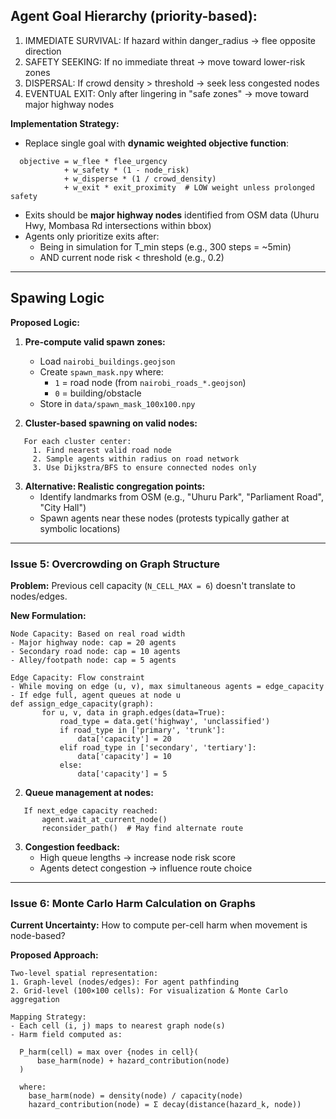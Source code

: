 ## Agent Goal Hierarchy (priority-based):
1. IMMEDIATE SURVIVAL: If hazard within danger_radius → flee opposite direction
2. SAFETY SEEKING: If no immediate threat → move toward lower-risk zones
3. DISPERSAL: If crowd density > threshold → seek less congested nodes
4. EVENTUAL EXIT: Only after lingering in "safe zones" → move toward major highway nodes

**Implementation Strategy:**
- Replace single goal with **dynamic weighted objective function**:
```
  objective = w_flee * flee_urgency 
            + w_safety * (1 - node_risk) 
            + w_disperse * (1 / crowd_density)
            + w_exit * exit_proximity  # LOW weight unless prolonged safety
```
- Exits should be **major highway nodes** identified from OSM data (Uhuru Hwy, Mombasa Rd intersections within bbox)
- Agents only prioritize exits after:
  - Being in simulation for T_min steps (e.g., 300 steps = ~5min)
  - AND current node risk < threshold (e.g., 0.2)

---

## Spawing Logic
**Proposed Logic:**
1. **Pre-compute valid spawn zones:**
   - Load `nairobi_buildings.geojson`
   - Create `spawn_mask.npy` where:
     - `1` = road node (from `nairobi_roads_*.geojson`)
     - `0` = building/obstacle
   - Store in `data/spawn_mask_100x100.npy`

2. **Cluster-based spawning on valid nodes:**
```
   For each cluster center:
     1. Find nearest valid road node
     2. Sample agents within radius on road network
     3. Use Dijkstra/BFS to ensure connected nodes only
```

3. **Alternative: Realistic congregation points:**
   - Identify landmarks from OSM (e.g., "Uhuru Park", "Parliament Road", "City Hall")
   - Spawn agents near these nodes (protests typically gather at symbolic locations)

---

### **Issue 5: Overcrowding on Graph Structure**

**Problem:** Previous cell capacity (`N_CELL_MAX = 6`) doesn't translate to nodes/edges.

**New Formulation:**
```
Node Capacity: Based on real road width
- Major highway node: cap = 20 agents
- Secondary road node: cap = 10 agents
- Alley/footpath node: cap = 5 agents

Edge Capacity: Flow constraint
- While moving on edge (u, v), max simultaneous agents = edge_capacity
- If edge full, agent queues at node u
def assign_edge_capacity(graph):
       for u, v, data in graph.edges(data=True):
           road_type = data.get('highway', 'unclassified')
           if road_type in ['primary', 'trunk']:
               data['capacity'] = 20
           elif road_type in ['secondary', 'tertiary']:
               data['capacity'] = 10
           else:
               data['capacity'] = 5
```

2. **Queue management at nodes:**
```
   If next_edge capacity reached:
       agent.wait_at_current_node()
       reconsider_path()  # May find alternate route
```

3. **Congestion feedback:**
   - High queue lengths → increase node risk score
   - Agents detect congestion → influence route choice

---

### **Issue 6: Monte Carlo Harm Calculation on Graphs**

**Current Uncertainty:** How to compute per-cell harm when movement is node-based?

**Proposed Approach:**
```
Two-level spatial representation:
1. Graph-level (nodes/edges): For agent pathfinding
2. Grid-level (100×100 cells): For visualization & Monte Carlo aggregation

Mapping Strategy:
- Each cell (i, j) maps to nearest graph node(s)
- Harm field computed as:
  
  P_harm(cell) = max over {nodes in cell}(
      base_harm(node) + hazard_contribution(node)
  )
  
  where:
    base_harm(node) = density(node) / capacity(node)
    hazard_contribution(node) = Σ decay(distance(hazard_k, node))